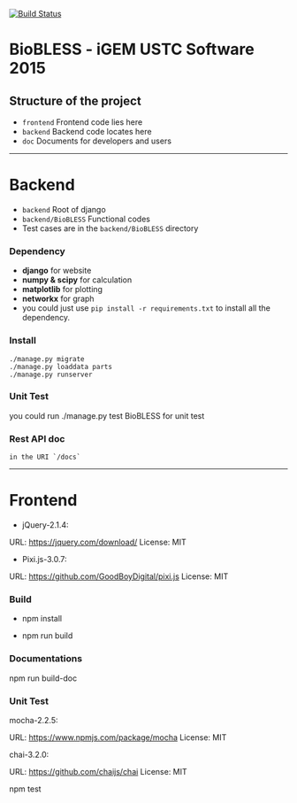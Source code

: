 [![Build Status](https://magnum.travis-ci.com/ustc2015/igem.svg?token=mKX17GB5mm6v1kppSB7o&branch=master)](https://magnum.travis-ci.com/ustc2015/igem)

# BioBLESS - iGEM USTC Software 2015

## Structure of the project
+ `frontend` Frontend code lies here
+ `backend`  Backend code locates here
+ `doc`      Documents for developers and users

---
# Backend

+ `backend` Root of django
+ `backend/BioBLESS` Functional codes
+  Test cases are in the `backend/BioBLESS` directory

### Dependency
+ **django** for website
+ **numpy & scipy** for calculation
+ **matplotlib** for plotting
+ **networkx** for graph
+ you could just use `pip install -r requirements.txt` to install all the dependency.
### Install
    ./manage.py migrate
    ./manage.py loaddata parts
    ./manage.py runserver
### Unit Test
you could run
    ./manage.py test BioBLESS
for unit test
### Rest API doc
    in the URI `/docs`

---
# Frontend

+ jQuery-2.1.4:

URL: https://jquery.com/download/ License: MIT

+ Pixi.js-3.0.7:

URL: https://github.com/GoodBoyDigital/pixi.js License: MIT

### Build

+ npm install

+ npm run build

### Documentations

npm run build-doc

### Unit Test

mocha-2.2.5:

URL: https://www.npmjs.com/package/mocha License: MIT

chai-3.2.0:

URL: https://github.com/chaijs/chai License: MIT

npm test




